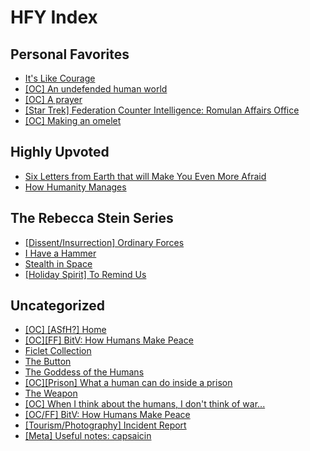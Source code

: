 # HFY Index

## Personal Favorites

 * [It's Like Courage](It_s_Like_Courage.html)
 * [[OC] An undefended human world](An_undefended_human_world.html)
 * [[OC] A prayer](A_prayer.html)
 * [[Star Trek] Federation Counter Intelligence: Romulan Affairs Office](Federation_Counter_Intelligence_Romulan_Affairs_Office.html)
 * [[OC] Making an omelet](Making_an_omelet.html)

## Highly Upvoted
 * [Six Letters from Earth that will Make You Even More Afraid](Six_Letters_from_Earth_that_will_Make_You_Even_More_Afraid.html)
 * [How Humanity Manages](How_Humanity_Manages.html)

## The Rebecca Stein Series

 * [[Dissent/Insurrection] Ordinary Forces](Ordinary_Forces.html)
 * [I Have a Hammer](I_Have_a_Hammer.html)
 * [Stealth in Space](Stealth_in_Space.html)
 * [[Holiday Spirit] To Remind Us](To_Remind_Us.html)

## Uncategorized

 * [[OC] [ASfH?] Home](Home.html)
 * [[OC][FF] BitV: How Humans Make Peace](BitV_How_Humans_Make_Peace.html)
 * [Ficlet Collection](Ficlet_Collection.html)
 * [The Button](The_Button.html)
 * [The Goddess of the Humans](The_Goddess_of_the_Humans.html)
 * [[OC][Prison] What a human can do inside a prison](What_a_human_can_do_inside_a_prison.html)
 * [The Weapon](The_Weapon.html)
 * [[OC] When I think about the humans, I don't think of war...](When_I_think_about_the_humans_I_don_t_think_of_war_.html)
 * [[OC/FF] BitV: How Humans Make Peace](BitV_How_Humans_Make_Peace.html)
 * [[Tourism/Photography] Incident Report](Incident_Report.html)
 * [[Meta] Useful notes: capsaicin](Useful_notes_capsaicin.html)
